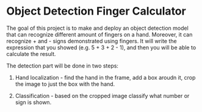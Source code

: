 # Object Detection Finger Calculator

The goal of this project is to make and deploy an object detection model that can recognize different amount of fingers on a hand. Moreover, it can recognize + and - signs demonstrated using fingers. It will write the expression that you showed (e.g. 5 + 3 + 2 - 1), and then you will be able to calculate the result.

The detection part will be done in two steps:
1. Hand localization - find the hand in the frame, add a box aroudn it, crop the image to just the box with the hand.

2. Classification - based on the cropped image classify what number or sign is shown.
